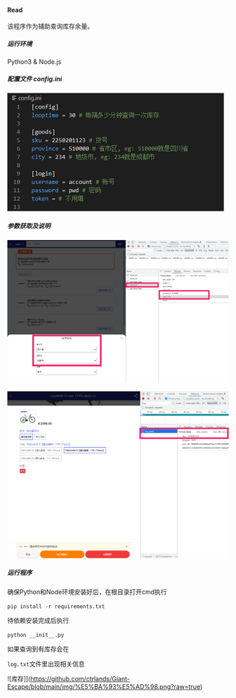 #### Read

该程序作为辅助查询库存余量。

##### 运行环境

Python3  &  Node.js

##### 配置文件 config.ini

![配置文件](https://github.com/ctrlands/Giant-Escape/blob/main/img/%E9%85%8D%E7%BD%AE%E6%96%87%E4%BB%B6.png?raw=true)

##### 参数获取及说明

![地市级](https://github.com/ctrlands/Giant-Escape/blob/main/img/%E5%9C%B0%E7%BA%A7%E5%B8%82.png?raw=true)

![sku](https://github.com/ctrlands/Giant-Escape/blob/main/img/sku.png?raw=true)

##### 运行程序

确保Python和Node环境安装好后，在根目录打开cmd执行

`pip install -r requirements.txt`

待依赖安装完成后执行

`python __init__.py`

如果查询到有库存会在

`log.txt`文件里出现相关信息

![库存]](https://github.com/ctrlands/Giant-Escape/blob/main/img/%E5%BA%93%E5%AD%98.png?raw=true)
